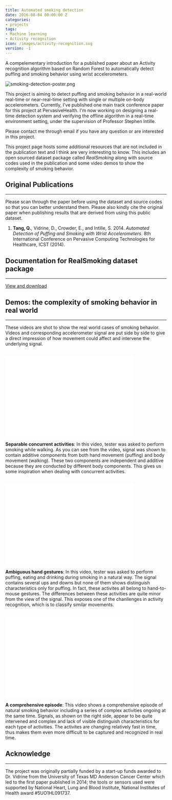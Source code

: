 ```yaml
---
title: Automated smoking detection
date: 2016-08-04 00:00:00 Z
categories:
- projects
tags:
- Machine learning
- Activity recognition
icon: /images/activity-recognition.svg
version: -1
---
```


A compelementary introduction for a published paper about an Activity recognition algorithm based on Random Forest to automatically detect
puffing and smoking behavior using wrist accelerometers.

![smoking-detection-poster.png](/assets/img/project/smoking-detection-poster.png)

This project is aiming to detect puffing and smoking behavior in a real-world real-time or near-real-time setting with single or multiple on-body accelerometers. Currently, I've published one main track conference paper for this project at PervasiveHealth. I'm now working on designing a real-time detection system and verifying the offline algorithm in a real-time environment setting, under the supervision of Professor Stephen Intille.<!--more-->

Please contact me through email if you have any question or are interested in this project.

This project page hosts some additional resources that are not included in the publication text and I think are very interesting to know. This includes an open sourced dataset package called _RealSmoking_ along with source codes used in the publication and some video demos to show the complexity of smoking behavior.

## Original Publications
---

Please scan through the paper before using the dataset and source codes so that you can better understand them. Please also kindly cite the original paper when publishing results that are derived from using this public dataset.

<ol>
    <li><b>Tang, Q.</b>, Vidrine, D., Crowder, E., and Intille, S. 2014. <i>Automated Detection of Puffing and Smoking with Wrist Accelerometers</i>. 8th International Conference on Pervasive Computing Technologies for Healthcare, ICST (2014). <a href="http://eudl.eu/doi/10.4108/icst.pervasivehealth.2014.254978" title="download paper"><i class="fa fa-link"></i></a></li>
</ol>

## Documentation for RealSmoking dataset package
---

[View and download](https://qutang.gitbooks.io/documentation-real-world-puffing-and-smoking-data/content/)

<div class="spacing"></div>


## Demos: the complexity of smoking behavior in real world
---

These videos are shot to show the real world cases of smoking behavior. Videos and corresponding accelerometer signal are put side by side to give a direct impression of how movement could affect and intervene the underlying signal.

<br />
<iframe class="center-block" width="400" height="250" src="//www.youtube.com/embed/0vuninozmh0" frameborder="0" allowfullscreen align="center"></iframe>

__Separable concurrent activities__: In this video, tester was asked to perform smoking while walking. As you can see from the video, signal was shown to contain additive components from both hand movement (puffing) and body movement (walking). These two components are independent and additive because they are conducted by different body components. This gives us some inspiration when dealing with concurrent activities.

<br />
<iframe class="center-block" width="400" height="250" src="//www.youtube.com/embed/9ariksf8jAk" frameborder="0" allowfullscreen></iframe>

__Ambiguous hand gestures__: In this video, tester was asked to perform puffing, eating and drinking during smoking in a natural way. The signal contains several ups and downs but none of them shows distinguish characteristics only for puffing. In fact, these activites all belong to hand-to-mouse gestures. The differences between these activities are quite minor from the view of the signal. This exposes one of the chanllenges in activity recognition, which is to classify similar movements.

<br />
<iframe class="center-block" width="400" height="250" src="//www.youtube.com/embed/FjhBPKOZ1a0" frameborder="0" allowfullscreen></iframe>

__A comprehensive episode__: This video shows a comprehensive episode of natural smoking behavior including a series of complex activities ongoing at the same time. Signals, as shown on the right side, appear to be quite intervened and complex and lack of visible distinguish characteristics for each type of activities. The activites are changing relatively fast in time, thus makes them even more difficult to be captured and recognized in real time.

## Acknowledge
---
The project was originally partially funded by a start-up funds awarded to Dr. Vidrine from the University of Texas MD Anderson Cancer Center which led to the first paper published in 2014; the tools or sensors used were supported by National Heart, Lung and Blood Institute, National Institutes of Health award #5UO1HL091737.
